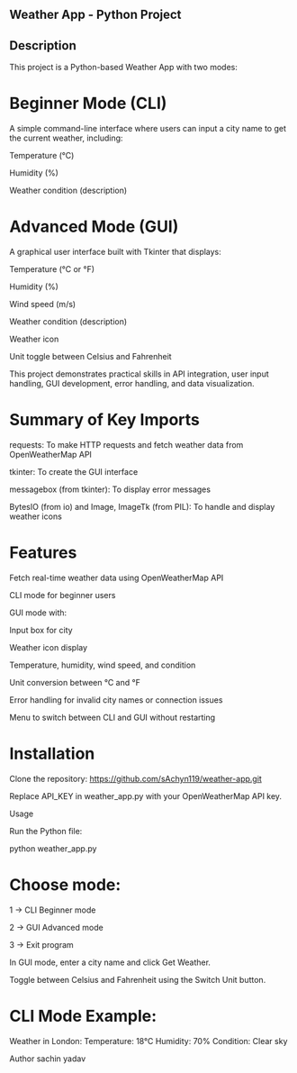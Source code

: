 ## Weather App - Python Project
## Description

This project is a Python-based Weather App with two modes:

# Beginner Mode (CLI)
A simple command-line interface where users can input a city name to get the current weather, including:

Temperature (°C)

Humidity (%)

Weather condition (description)

# Advanced Mode (GUI)
A graphical user interface built with Tkinter that displays:

Temperature (°C or °F)

Humidity (%)

Wind speed (m/s)

Weather condition (description)

Weather icon

Unit toggle between Celsius and Fahrenheit

This project demonstrates practical skills in API integration, user input handling, GUI development, error handling, and data visualization.

# Summary of Key Imports

requests: To make HTTP requests and fetch weather data from OpenWeatherMap API

tkinter: To create the GUI interface

messagebox (from tkinter): To display error messages

BytesIO (from io) and Image, ImageTk (from PIL): To handle and display weather icons

# Features

Fetch real-time weather data using OpenWeatherMap API

CLI mode for beginner users

GUI mode with:

Input box for city

Weather icon display

Temperature, humidity, wind speed, and condition

Unit conversion between °C and °F

Error handling for invalid city names or connection issues

Menu to switch between CLI and GUI without restarting

# Installation

Clone the repository:
https://github.com/sAchyn119/weather-app.git


Replace API_KEY in weather_app.py with your OpenWeatherMap API key.

Usage

Run the Python file:

python weather_app.py


# Choose mode:

1 → CLI Beginner mode

2 → GUI Advanced mode

3 → Exit program

In GUI mode, enter a city name and click Get Weather.

Toggle between Celsius and Fahrenheit using the Switch Unit button.

# CLI Mode Example:

Weather in London:
Temperature: 18°C
Humidity: 70%
Condition: Clear sky

Author
sachin yadav
